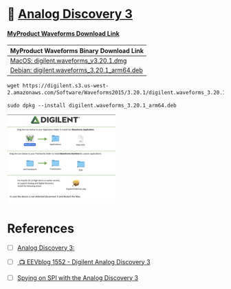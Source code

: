 # :signal_strength: [Analog Discovery 3](https://digilent.com/reference/test-and-measurement/analog-discovery-3/start)

#### [MyProduct Waveforms Download Link](https://cloud.digilent.com/myproducts/waveform?pc=1&tab=2)

| MyProduct Waveforms Binary Download Link |
|-|
| [MacOS: digilent.waveforms_v3.20.1.dmg](https://digilent.s3.us-west-2.amazonaws.com/Software/Waveforms2015/3.20.1/digilent.waveforms_v3.20.1.dmg) |
| [Debian: digilent.waveforms_3.20.1_arm64.deb](https://digilent.s3.us-west-2.amazonaws.com/Software/Waveforms2015/3.20.1/digilent.waveforms_3.20.1_arm64.deb) |

```
wget https://digilent.s3.us-west-2.amazonaws.com/Software/Waveforms2015/3.20.1/digilent.waveforms_3.20.1_arm64.deb
```

```
sudo dpkg --install digilent.waveforms_3.20.1_arm64.deb
```

<img src=images/digilent-mac-install.png width=50% height=50% > </img>

# References

- [ ]  [Analog Discovery 3:](https://digilent.com/shop/analog-discovery-3/)
- [ ] [ :tv: EEVblog 1552 - Digilent Analog Discovery 3](https://www.youtube.com/watch?v=5SbNnaMM1tQ)
- [ ] [Spying on SPI with the Analog Discovery 3](https://www.hackster.io/whitney-knitter/spying-on-spi-with-the-analog-discovery-3-e26c43)

